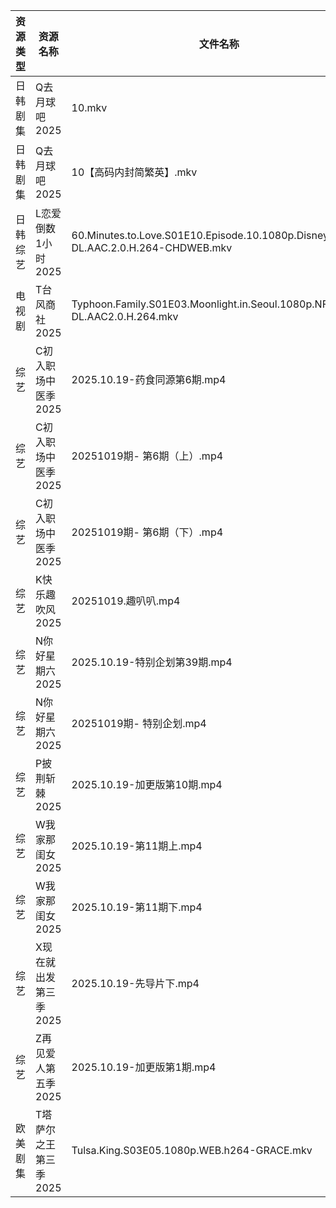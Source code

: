 | 资源类型 | 资源名称          | 文件名称                                                                               | 分享链接                                | 更新时间                |
| ---- | ------------- | ---------------------------------------------------------------------------------- | ----------------------------------- | ------------------- |
| 日韩剧集 | Q去月球吧2025     | 10.mkv                                                                             | https://pan.quark.cn/s/a1632c441381 | 2025-10-19 12:24:16 |
| 日韩剧集 | Q去月球吧2025     | 10【高码内封简繁英】.mkv                                                                    | https://pan.quark.cn/s/a1632c441381 | 2025-10-19 12:24:13 |
| 日韩综艺 | L恋爱倒数1小时2025  | 60.Minutes.to.Love.S01E10.Episode.10.1080p.Disney+.WEB-DL.AAC.2.0.H.264-CHDWEB.mkv | https://pan.quark.cn/s/8e32fe75dba6 | 2025-10-19 12:30:42 |
| 电视剧  | T台风商社2025     | Typhoon.Family.S01E03.Moonlight.in.Seoul.1080p.NF.WEB-DL.AAC2.0.H.264.mkv          | https://pan.quark.cn/s/40f858c07981 | 2025-10-19 01:24:45 |
| 综艺   | C初入职场中医季2025  | 2025.10.19-药食同源第6期.mp4                                                             | https://pan.quark.cn/s/869074432f49 | 2025-10-19 16:19:21 |
| 综艺   | C初入职场中医季2025  | 20251019期- 第6期（上）.mp4                                                              | https://pan.quark.cn/s/869074432f49 | 2025-10-19 16:19:28 |
| 综艺   | C初入职场中医季2025  | 20251019期- 第6期（下）.mp4                                                              | https://pan.quark.cn/s/869074432f49 | 2025-10-19 16:19:24 |
| 综艺   | K快乐趣吹风2025    | 20251019.趣叭叭.mp4                                                                   | https://pan.quark.cn/s/2e73ee655d53 | 2025-10-19 12:30:31 |
| 综艺   | N你好星期六2025    | 2025.10.19-特别企划第39期.mp4                                                            | https://pan.quark.cn/s/7470ba1e3c80 | 2025-10-19 12:31:01 |
| 综艺   | N你好星期六2025    | 20251019期- 特别企划.mp4                                                                | https://pan.quark.cn/s/7470ba1e3c80 | 2025-10-19 16:31:29 |
| 综艺   | P披荆斩棘2025     | 2025.10.19-加更版第10期.mp4                                                             | https://pan.quark.cn/s/9ae1eb01008d | 2025-10-19 12:31:41 |
| 综艺   | W我家那闺女2025    | 2025.10.19-第11期上.mp4                                                               | https://pan.quark.cn/s/382e9ca0c203 | 2025-10-19 16:33:09 |
| 综艺   | W我家那闺女2025    | 2025.10.19-第11期下.mp4                                                               | https://pan.quark.cn/s/382e9ca0c203 | 2025-10-19 16:33:12 |
| 综艺   | X现在就出发第三季2025 | 2025.10.19-先导片下.mp4                                                                | https://pan.quark.cn/s/857fd8309a69 | 2025-10-19 12:33:17 |
| 综艺   | Z再见爱人第五季2025  | 2025.10.19-加更版第1期.mp4                                                              | https://pan.quark.cn/s/d766fb166df6 | 2025-10-19 16:34:52 |
| 欧美剧集 | T塔萨尔之王第三季2025 | Tulsa.King.S03E05.1080p.WEB.h264-GRACE.mkv                                         | https://pan.quark.cn/s/cee11768a3f4 | 2025-10-19 16:25:31 |
